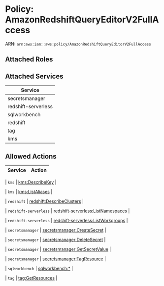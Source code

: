 # Policy: AmazonRedshiftQueryEditorV2FullAccess

ARN: `arn:aws:iam::aws:policy/AmazonRedshiftQueryEditorV2FullAccess`

## Attached Roles

## Attached Services

| Service |
|---------|
| secretsmanager |
| redshift-serverless |
| sqlworkbench |
| redshift |
| tag |
| kms |

## Allowed Actions

| Service | Action |
|:-------:|--------|

| `kms` | [kms:DescribeKey](../actions.md#kms:describekey) |

| `kms` | [kms:ListAliases](../actions.md#kms:listaliases) |

| `redshift` | [redshift:DescribeClusters](../actions.md#redshift:describeclusters) |

| `redshift-serverless` | [redshift-serverless:ListNamespaces](../actions.md#redshift-serverless:listnamespaces) |

| `redshift-serverless` | [redshift-serverless:ListWorkgroups](../actions.md#redshift-serverless:listworkgroups) |

| `secretsmanager` | [secretsmanager:CreateSecret](../actions.md#secretsmanager:createsecret) |

| `secretsmanager` | [secretsmanager:DeleteSecret](../actions.md#secretsmanager:deletesecret) |

| `secretsmanager` | [secretsmanager:GetSecretValue](../actions.md#secretsmanager:getsecretvalue) |

| `secretsmanager` | [secretsmanager:TagResource](../actions.md#secretsmanager:tagresource) |

| `sqlworkbench` | [sqlworkbench:*](../actions.md#sqlworkbench:all) |

| `tag` | [tag:GetResources](../actions.md#tag:getresources) |
